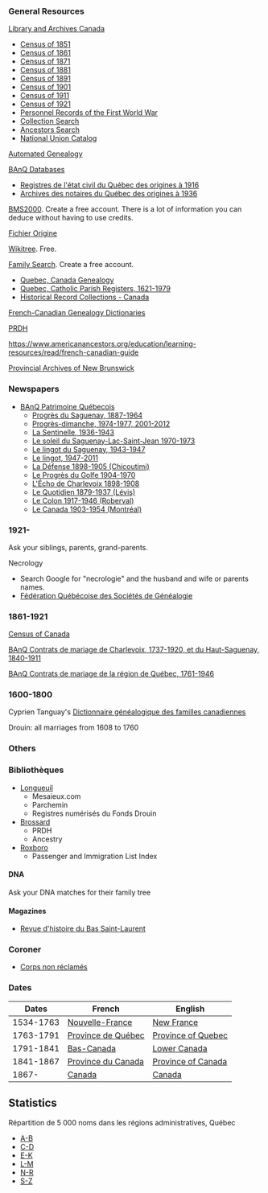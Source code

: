 
### General Resources

[Library and Archives Canada](http://www.bac-lac.gc.ca/fra/decouvrez/genealogie/Pages/introduction.aspx)
 * [Census of 1851](https://www.bac-lac.gc.ca/eng/census/1851/Pages/1851.aspx)
 * [Census of 1861](https://www.bac-lac.gc.ca/eng/census/1861/Pages/1861.aspx)
 * [Census of 1871](https://www.bac-lac.gc.ca/eng/census/1871/Pages/1871.aspx)
 * [Census of 1881](https://www.bac-lac.gc.ca/eng/census/1881/Pages/1881.aspx)
 * [Census of 1891](https://www.bac-lac.gc.ca/eng/census/1891/Pages/1891.aspx)
 * [Census of 1901](https://www.bac-lac.gc.ca/eng/census/1901/Pages/1901.aspx)
 * [Census of 1911](https://www.bac-lac.gc.ca/eng/census/1911/Pages/1911.aspx)
 * [Census of 1921](https://www.bac-lac.gc.ca/eng/census/1921/Pages/search.aspx)
 * [Personnel Records of the First World War](http://www.bac-lac.gc.ca/eng/discover/military-heritage/first-world-war/personnel-records/Pages/search.aspx)
 * [Collection Search](http://www.bac-lac.gc.ca/eng/collectionsearch/Pages/collectionsearch.aspx)
 * [Ancestors Search](http://www.bac-lac.gc.ca/eng/search/Pages/ancestors-search.aspx)
 * [National Union Catalog](http://www.bac-lac.gc.ca/eng/services/national-union-catalogue/Pages/national-union-catalogue.aspx)

[Automated Genealogy](http://automatedgenealogy.com/)
 
[BAnQ Databases](http://www.banq.qc.ca/archives/genealogie_histoire_familiale/ressources/bd/)
 * [Registres de l'état civil du Québec des origines à 1916](http://bibnum2.banq.qc.ca/bna/ecivil/)
 * [Archives des notaires du Québec des origines à 1936](http://bibnum2.banq.qc.ca/bna/notaires/)
 
[BMS2000](http://www.bms2000.org). Create a free account. There is a lot of information you can deduce without having to use credits.

[Fichier Origine](http://fichierorigine.com/)

[Wikitree](https://www.wikitree.com). Free.

[Family Search](https://familysearch.org/). Create a free account.
 * [Quebec, Canada Genealogy](https://familysearch.org/wiki/en/Quebec,_Canada_Genealogy)
 * [Quebec, Catholic Parish Registers, 1621-1979](https://www.familysearch.org/search/collection/1321742)
 * [Historical Record Collections - Canada](https://www.familysearch.org/search/collection/list?page=1&cqs=Canada)
 
[French-Canadian Genealogy Dictionaries](https://familysearch.org/wiki/en/French-Canadian_Genealogy_Dictionaries_(National_Institute))

[PRDH](https://www.genealogie.umontreal.ca/en/home)

https://www.americanancestors.org/education/learning-resources/read/french-canadian-guide

[Provincial Archives of New Brunswick](http://archives.gnb.ca/archives/?culture=en-CA)

### Newspapers

* [BAnQ Patrimoine Québecois](http://numerique.banq.qc.ca/patrimoine/)
  * [Progrès du Saguenay, 1887-1964](http://collections.banq.qc.ca/ark:/52327/2614356)
  * [Progrès-dimanche, 1974-1977, 2001-2012](http://collections.banq.qc.ca/ark:/52327/2879652)
  * [La Sentinelle, 1936-1943](http://collections.banq.qc.ca/ark:/52327/2691652)
  * [Le soleil du Saguenay-Lac-Saint-Jean 1970-1973](http://collections.banq.qc.ca/ark:/52327/3111001)
  * [Le lingot du Saguenay, 1943-1947](http://collections.banq.qc.ca/ark:/52327/2747399)
  * [Le lingot, 1947-2011](http://collections.banq.qc.ca/ark:/52327/2871339)
  * [La Défense 1898-1905 (Chicoutimi)](http://collections.banq.qc.ca/ark:/52327/1780704)
  * [Le Progrès du Golfe 1904-1970](http://collections.banq.qc.ca/ark:/52327/2000122)
  * [L'Écho de Charlevoix 1898-1908](http://collections.banq.qc.ca/ark:/52327/1935360)
  * [Le Quotidien 1879-1937 (Lévis)](http://collections.banq.qc.ca/ark:/52327/1816784)
  * [Le Colon 1917-1946 (Roberval)](http://collections.banq.qc.ca/ark:/52327/2059724)
  * [Le Canada 1903-1954 (Montréal)](http://collections.banq.qc.ca/ark:/52327/3559753)
  
### 1921-

Ask your siblings, parents, grand-parents.

Necrology
 * Search Google for "necrologie" and the husband and wife or parents names.
 * [Fédération Québécoise des Sociétés de Généalogie](http://federationgenealogie.qc.ca/base-de-donnees/avis-de-deces/)

### 1861-1921

[Census of Canada](http://www.bac-lac.gc.ca/eng/census/Pages/census.aspx)

[BAnQ Contrats de mariage de Charlevoix, 1737-1920, et du Haut-Saguenay, 1840-1911](https://applications.banq.qc.ca/apex/f?p=130:5:0:::::)

[BAnQ Contrats de mariage de la région de Québec, 1761-1946](https://applications.banq.qc.ca/apex/f?p=131:5:0::NO:::)

### 1600-1800

Cyprien Tanguay's [Dictionnaire généalogique des familles canadiennes]()

Drouin: all marriages from 1608 to 1760

### Others

### Bibliothèques
* [Longueuil](https://www.longueuil.quebec/fr/bibliotheques-ressources)
  * Mesaieux.com
  * Parchemin
  * Registres numérisés du Fonds Drouin
* [Brossard](http://biblio.brossard.ca/ressources-en-ligne/)
  * PRDH
  * Ancestry
* [Roxboro](http://ville.montreal.qc.ca/portal/page?_pageid=4276,5623059&_dad=portal&_schema=PORTAL&section=accueil&lieu=46)
  * Passenger and Immigration List Index 

#### DNA

Ask your DNA matches for their family tree

#### Magazines
* [Revue d'histoire du Bas Saint-Laurent](http://semaphore.uqar.ca/cgi/search/archive/simple?order=date%2Fcreators_name%2Ftitle&_action_search=Trier&screen=Search&dataset=archive&exp=0%7C1%7C-date%2Fcreators_name%2Ftitle%7Carchive%7C-%7Cq%3Aabstract%2Fcreators_name%2Fdate%2Fdocuments%2Ftitle%3AALL%3AIN%3A+Revue+histoire+Bas+Saint-Laurent%7C-%7Ceprint_status%3Aeprint_status%3AANY%3AEQ%3Aarchive%7Cmetadata_visibility%3Ametadata_visibility%3AANY%3AEQ%3Ashow)

### Coroner
* [Corps non réclamés](https://www.coroner.gouv.qc.ca/un-proche-est-decede/corps-non-reclames.html)

### Dates

| Dates         | French          | English  |
| ------------- | ------------- | ----- |
| 1534-1763     | [Nouvelle-France](https://fr.wikipedia.org/wiki/Nouvelle-France) | [New France](https://en.wikipedia.org/wiki/New_France) |
| 1763-1791     | [Province de Québec](https://fr.wikipedia.org/wiki/Province_de_Qu%C3%A9bec_(1763-1791)) | [Province of Quebec](https://en.wikipedia.org/wiki/Province_of_Quebec_(1763%E2%80%931791)) |
| 1791-1841     | [Bas-Canada](https://fr.wikipedia.org/wiki/Bas-Canada) | [Lower Canada](https://en.wikipedia.org/wiki/Lower_Canada) |
| 1841-1867 | [Province du Canada](https://fr.wikipedia.org/wiki/Province_du_Canada) | [Province of Canada](https://en.wikipedia.org/wiki/Province_of_Canada) |
| 1867- | [Canada](https://fr.wikipedia.org/wiki/Canada) | [Canada](https://en.wikipedia.org/wiki/Canada) |

## Statistics

Répartition de 5 000 noms dans les régions administratives, Québec
* [A-B](http://www.stat.gouv.qc.ca/statistiques/population-demographie/caracteristiques/ra_a-b.htm)
* [C-D](http://www.stat.gouv.qc.ca/statistiques/population-demographie/caracteristiques/ra_c-d.htm)
* [E-K](http://www.stat.gouv.qc.ca/statistiques/population-demographie/caracteristiques/ra_e-k.htm)
* [L-M](http://www.stat.gouv.qc.ca/statistiques/population-demographie/caracteristiques/ra_l-m.htm)
* [N-R](http://www.stat.gouv.qc.ca/statistiques/population-demographie/caracteristiques/ra_n-r.htm)
* [S-Z](http://www.stat.gouv.qc.ca/statistiques/population-demographie/caracteristiques/ra_s-z.htm)

